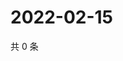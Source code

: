 # 2022-02-15

共 0 条

<!-- BEGIN WEIBO -->
<!-- 最后更新时间 Tue Feb 15 2022 16:10:49 GMT+0800 (China Standard Time) -->

<!-- END WEIBO -->
